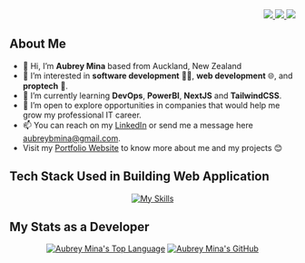 <div align="right";>
 <a href="https://aubrey-mina.netlify.app/">  
<img src="https://img.shields.io/badge/Portfolio-black?logo=web&logoColor=white&style=for-the-badge"/>
</a>
<a href="https://www.linkedin.com/in/aubrey-blancas/">  
<img src="https://img.shields.io/badge/LinkedIn-blue?logo=linkedin&logoColor=white&style=for-the-badge"/>
</a>
<a href="https://visitorbadge.io/status?path=https%3A%2F%2Fgithub.com%2Faubreybmina">
 <img src="https://api.visitorbadge.io/api/visitors?path=https%3A%2F%2Fgithub.com%2Faubreybmina&label=VISITORS&countColor=%23263759" /></a>
</div>

## About Me

- 👋 Hi, I’m **Aubrey Mina** based from Auckland, New Zealand
- 👀 I’m interested in **software development** 👨‍💻, **web development** 🌐, and **proptech** 🏢.
- 🌱 I’m currently learning **DevOps**, **PowerBI**, **NextJS** and **TailwindCSS**.
- 💞️ I’m open to explore opportunities in companies that would help me grow my professional IT career.
- 📫 You can reach on my <a href='https://www.linkedin.com/in/aubrey-blancas/' target='_blank'>LinkedIn</a> or send me a message here <aubreybmina@gmail.com>.
- Visit my <a href='https://aubrey-mina.netlify.app/' target='_blank'>Portfolio Website</a> to know more about me and my projects 😊 

## Tech Stack Used in Building Web Application

<div align="center";>

[![My Skills](https://skillicons.dev/icons?i=html,css,sass,tailwindcss,typescript,javascript,react,nextjs,nodejs,express,php,mongodb,mysql,firebase,github,docker,gcp,azure&perline=9)](https://github.com/aubreybmina)

</div>

## My Stats as a Developer

<div align="center";>

[![Aubrey Mina's Top Language](https://github-readme-stats-ashy-seven-39.vercel.app/api/top-langs/?username=aubreybmina&count_private=true&show_icons=true&locale=en&layout=compact)](https://github.com/aubreybmina) [![Aubrey Mina's GitHub](https://github-readme-stats-ashy-seven-39.vercel.app/api?username=aubreybmina&count_private=true&show_icons=true&hide_rank=true)](https://github.com/aubreybmina)

<div>

 <!---
aubreybmina/aubreybmina is a ✨ special ✨ repository because its `README.md` (this file) appears on your GitHub profile.
You can click the Preview link to take a look at your changes.
--->
